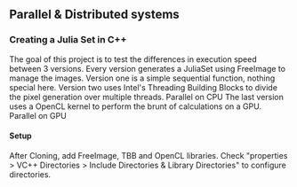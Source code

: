## Parallel & Distributed systems
### Creating a Julia Set in C++
The goal of this project is to test the differences in execution speed between 3 versions. Every version generates a JuliaSet using FreeImage to manage the images. 
Version one is a simple sequential function, nothing special here. 
Version two uses Intel's Threading Building Blocks to divide the pixel generation over multiple threads. Parallel on CPU
The last version uses a OpenCL kernel to perform the brunt of calculations on a GPU. Parallel on GPU


#### Setup
After Cloning, add FreeImage, TBB and OpenCL libraries. Check "properties > VC++ Directories  > Include Directories & Library Directories" to configure directories. 